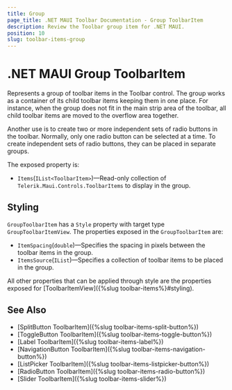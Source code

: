 ```yaml
---
title: Group
page_title: .NET MAUI Toolbar Documentation - Group ToolbarItem
description: Review the Toolbar group item for .NET MAUI.
position: 10
slug: toolbar-items-group
---
```


# .NET MAUI Group ToolbarItem

Represents a group of toolbar items in the Toolbar control. The group works as a container of its child toolbar items keeping them in one place. For instance, when the group does not fit in the main strip area of the toolbar, all child toolbar items are moved to the overflow area together.

Another use is to create two or more independent sets of radio buttons in the toolbar. Normally, only one radio button can be selected at a time. To create independent sets of radio buttons, they can be placed in separate groups.

The exposed property is: 

* `Items`(`IList<ToolbarItem>`)&mdash;Read-only collection of `Telerik.Maui.Controls.ToolbarItems` to display in the group.

## Styling 

`GroupToolbarItem` has a `Style` property with target type `GroupToolbarItemView`. The properties exposed in the `GroupToolbarItem` are:

* `ItemSpacing`(`double`)&mdash;Specifies the spacing in pixels between the toolbar items in the group.
* `ItemsSource`(`IList`)&mdash;Specifies a collection of toolbar items to be placed in the group.

All other properties that can be applied through style are the properties exposed for [ToolbarItemView]({%slug toolbar-items%}#styling).


## See Also

- [SplitButton ToolbarItem]({%slug toolbar-items-split-button%})
- [ToggleButton ToolbarItem]({%slug toolbar-items-toggle-button%})
- [Label ToolbarItem]({%slug toolbar-items-label%})
- [NavigationButton ToolbarItem]({%slug toolbar-items-navigation-button%})
- [ListPicker ToolbarItem]({%slug toolbar-items-listpicker-button%})
- [RadioButton ToolbarItem]({%slug toolbar-items-radio-button%})
- [Slider ToolbarItem]({%slug toolbar-items-slider%})